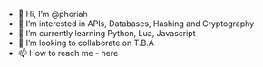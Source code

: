 - 👋 Hi, I’m @phoriah
- 👀 I’m interested in APIs, Databases, Hashing and Cryptography
- 🌱 I’m currently learning Python, Lua, Javascript
- 💞️ I’m looking to collaborate on T.B.A
- 📫 How to reach me - here

<!---
phoriah/phoriah is a ✨ special ✨ repository because its `README.md` (this file) appears on your GitHub profile.
You can click the Preview link to take a look at your changes.
--->
